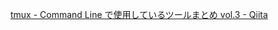 [tmux - Command Line で使用しているツールまとめ vol.3 - Qiita](http://qiita.com/PSP_T/items/bd319bdaffb403d5e605)

